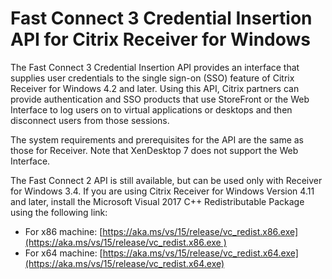 # Fast Connect 3 Credential Insertion API for Citrix Receiver for Windows

The Fast Connect 3 Credential Insertion API provides an interface that supplies user credentials to the single sign-on (SSO) feature of Citrix Receiver for Windows 4.2 and later. Using this API, Citrix partners can provide authentication and SSO products that use StoreFront or the Web Interface to log users on to virtual applications or desktops and then disconnect users from those sessions.

The system requirements and prerequisites for the API are the same as those for Receiver. Note that XenDesktop 7 does not support the Web Interface.

The Fast Connect 2 API is still available, but can be used only with Receiver for Windows 3.4.
If you are using Citrix Receiver for Windows Version 4.11 and later, install the Microsoft Visual 2017 C++ Redistributable Package using the following link:

- For x86 machine: [https://aka.ms/vs/15/release/vc_redist.x86.exe](https://aka.ms/vs/15/release/vc_redist.x86.exe )
- For x64 machine: [https://aka.ms/vs/15/release/vc_redist.x64.exe](https://aka.ms/vs/15/release/vc_redist.x64.exe)
 



